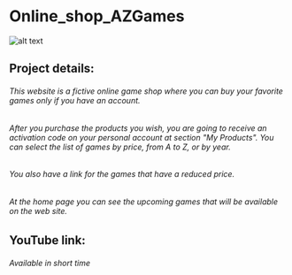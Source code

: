 # Online_shop_AZGames
![alt text][logo]

[logo]: https://github.com/melisazanier/Online_shop_AZGames/blob/master/photos/MV_logo.png "Logo Title Text 2"

## Project details:
###### This website is a fictive online game shop where you can buy your favorite games only if you have an account.
###### After you purchase the products you wish, you are going to receive an activation code on your personal account at section "*My Products*". You can select the list of games by price, from A to Z, or by year.
###### You also have a link for the games that have a reduced price.
###### At the home page you can see the upcoming games that will be available on the web site.


## YouTube link:
###### Available in short time
